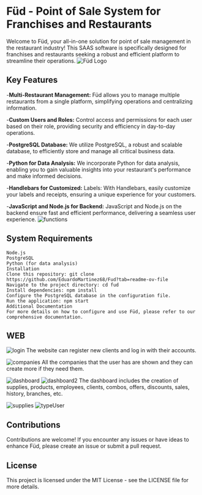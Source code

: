 # Füd - Point of Sale System for Franchises and Restaurants
Welcome to Füd, your all-in-one solution for point of sale management in the restaurant industry! This SAAS software is specifically designed for franchises and restaurants seeking a robust and efficient platform to streamline their operations.
![Füd Logo](/FUD.png)

## Key Features
-**Multi-Restaurant Management:** Füd allows you to manage multiple restaurants from a single platform, simplifying operations and centralizing information.

-**Custom Users and Roles:** Control access and permissions for each user based on their role, providing security and efficiency in day-to-day operations.

-**PostgreSQL Database:** We utilize PostgreSQL, a robust and scalable database, to efficiently store and manage all critical business data.

-**Python for Data Analysis:** We incorporate Python for data analysis, enabling you to gain valuable insights into your restaurant's performance and make informed decisions.

-**Handlebars for Customized:**  Labels: With Handlebars, easily customize your labels and receipts, ensuring a unique experience for your customers.

-**JavaScript and Node.js for Backend:**  JavaScript and Node.js on the backend ensure fast and efficient performance, delivering a seamless user experience.
![functions](/functions.jpeg)

## System Requirements
    Node.js
    PostgreSQL
    Python (for data analysis)
    Installation
    Clone this repository: git clone https://github.com/EduardoMartinez68/Fud?tab=readme-ov-file
    Navigate to the project directory: cd fud
    Install dependencies: npm install
    Configure the PostgreSQL database in the configuration file.
    Run the application: npm start
    Additional Documentation
    For more details on how to configure and use Füd, please refer to our comprehensive documentation.
## WEB 
![login](/img_web/login.png)
The website can register new clients and log in with their accounts.

![companies](/img_web/companies.png)
All the companies that the user has are shown and they can create more if they need them.

![dashboard](/img_web/dashboard.png)
![dashboard2](/img_web/dashboard2.png)
The dashboard includes the creation of supplies, products, employees, clients, combos, offers, discounts, sales, history, branches, etc.

![supplies](/img_web/supplies.png)
![typeUser](/img_web/typeUser.png)



## Contributions
Contributions are welcome! If you encounter any issues or have ideas to enhance Füd, please create an issue or submit a pull request.

## License
This project is licensed under the MIT License - see the LICENSE file for more details.